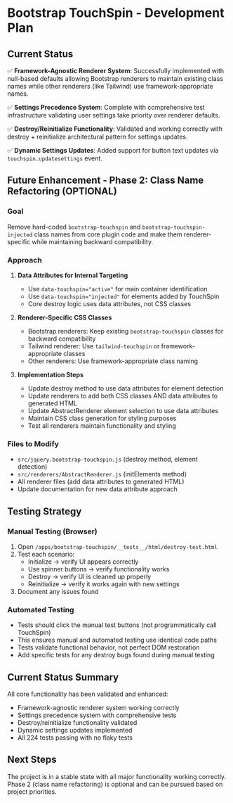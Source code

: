 # Bootstrap TouchSpin - Development Plan

## Current Status
✅ **Framework-Agnostic Renderer System**: Successfully implemented with null-based defaults allowing Bootstrap renderers to maintain existing class names while other renderers (like Tailwind) use framework-appropriate names.

✅ **Settings Precedence System**: Complete with comprehensive test infrastructure validating user settings take priority over renderer defaults.

✅ **Destroy/Reinitialize Functionality**: Validated and working correctly with destroy + reinitialize architectural pattern for settings updates.

✅ **Dynamic Settings Updates**: Added support for button text updates via `touchspin.updatesettings` event.

## Future Enhancement - Phase 2: Class Name Refactoring (OPTIONAL)

### Goal
Remove hard-coded `bootstrap-touchspin` and `bootstrap-touchspin-injected` class names from core plugin code and make them renderer-specific while maintaining backward compatibility.

### Approach
1. **Data Attributes for Internal Targeting**
   - Use `data-touchspin="active"` for main container identification
   - Use `data-touchspin="injected"` for elements added by TouchSpin
   - Core destroy logic uses data attributes, not CSS classes

2. **Renderer-Specific CSS Classes**
   - Bootstrap renderers: Keep existing `bootstrap-touchspin` classes for backward compatibility
   - Tailwind renderer: Use `tailwind-touchspin` or framework-appropriate classes
   - Other renderers: Use framework-appropriate class naming

3. **Implementation Steps**
   - Update destroy method to use data attributes for element detection
   - Update renderers to add both CSS classes AND data attributes to generated HTML
   - Update AbstractRenderer element selection to use data attributes
   - Maintain CSS class generation for styling purposes
   - Test all renderers maintain functionality and styling

### Files to Modify
- `src/jquery.bootstrap-touchspin.js` (destroy method, element detection)
- `src/renderers/AbstractRenderer.js` (initElements method)
- All renderer files (add data attributes to generated HTML)
- Update documentation for new data attribute approach

## Testing Strategy

### Manual Testing (Browser)
1. Open `/apps/bootstrap-touchspin/__tests__/html/destroy-test.html`
2. Test each scenario:
   - Initialize → verify UI appears correctly
   - Use spinner buttons → verify functionality works
   - Destroy → verify UI is cleaned up properly
   - Reinitialize → verify it works again with new settings
3. Document any issues found

### Automated Testing
- Tests should click the manual test buttons (not programmatically call TouchSpin)
- This ensures manual and automated testing use identical code paths
- Tests validate functional behavior, not perfect DOM restoration
- Add specific tests for any destroy bugs found during manual testing

## Current Status Summary
All core functionality has been validated and enhanced:
- Framework-agnostic renderer system working correctly
- Settings precedence system with comprehensive tests
- Destroy/reinitialize functionality validated
- Dynamic settings updates implemented  
- All 224 tests passing with no flaky tests

## Next Steps
The project is in a stable state with all major functionality working correctly. Phase 2 (class name refactoring) is optional and can be pursued based on project priorities.